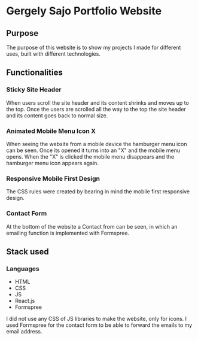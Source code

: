# Gergely Sajo Portfolio Website

## Purpose
The purpose of this website is to show my projects I made for different uses, built with different technologies.

## Functionalities
### Sticky Site Header
When users scroll the site header and its content shrinks and moves up to the top. Once the users are scrolled all the way to the top the site header and its content goes back to normal size.

### Animated Mobile Menu Icon X
When seeing the website from a mobile device the hamburger menu icon can be seen. Once its opened it turns into an "X" and the mobile menu opens. When the "X" is clicked the mobile menu disappears and the hamburger menu icon appears again.

### Responsive Mobile First Design
The CSS rules were created by bearing in mind the mobile first responsive design.

### Contact Form
At the bottom of the website a Contact from can be seen, in which an emailing function is implemented with Formspree.

## Stack used
### Languages
* HTML
* CSS
* JS
* React.js
* Formspree

I did not use any CSS of JS libraries to make the website, only for icons.
I used Formspree for the contact form to be able to forward the emails to my email address.

